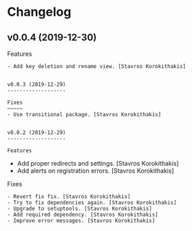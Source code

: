 Changelog
=========


v0.0.4 (2019-12-30)
-------------------

Features
~~~~~~~~
- Add key deletion and rename view. [Stavros Korokithakis]


v0.0.3 (2019-12-29)
-------------------

Fixes
~~~~~
- Use transitional package. [Stavros Korokithakis]


v0.0.2 (2019-12-29)
-------------------

Features
~~~~~~~~
- Add proper redirects and settings. [Stavros Korokithakis]
- Add alerts on registration errors. [Stavros Korokithakis]

Fixes
~~~~~
- Revert fix fix. [Stavros Korokithakis]
- Try to fix dependencies again. [Stavros Korokithakis]
- Upgrade to setuptools. [Stavros Korokithakis]
- Add required dependency. [Stavros Korokithakis]
- Improve error messages. [Stavros Korokithakis]


